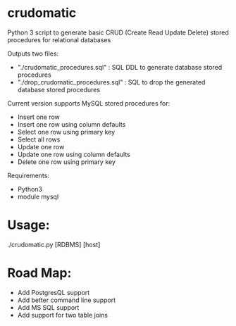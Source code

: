 # crudomatic
Python 3 script to generate basic CRUD (Create Read Update Delete) stored procedures for relational databases

Outputs two files:
- "./crudomatic_procedures.sql" : SQL DDL to generate database stored procedures
- "./drop_crudomatic_procedures.sql" : SQL to drop the generated database stored procedures

Current version supports MySQL stored procedures for:
- Insert one row
- Insert one row using column defaults
- Select one row using primary key
- Select all rows
- Update one row
- Update one row using column defaults
- Delete one row using primary key

Requirements:
- Python3
- module mysql

# Usage:
./crudomatic.py <database> <user> <password> [RDBMS] [host]

# Road Map:
- Add PostgresQL support
- Add better command line support
- Add MS SQL support
- Add support for two table joins

